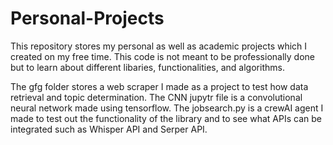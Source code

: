 # Personal-Projects
This repository stores my personal as well as academic projects which I created on my free time. This code is not meant to be professionally done but to learn about different libaries, functionalities, and algorithms. 

The gfg folder stores a web scraper I made as a project to test how data retrieval and topic determination.
The CNN jupytr file is a convolutional neural network made using tensorflow.
The jobsearch.py is a crewAI agent I made to test out the functionality of the library and to see what APIs can be integrated such as Whisper API and Serper API.
